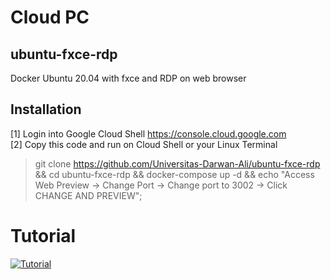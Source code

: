 # Cloud PC
## ubuntu-fxce-rdp
Docker Ubuntu 20.04 with fxce and RDP on web browser

## Installation
[1] Login into Google Cloud Shell
 <https://console.cloud.google.com>
 <br>
[2] Copy this code and run on Cloud Shell or your Linux Terminal
> git clone https://github.com/Universitas-Darwan-Ali/ubuntu-fxce-rdp && cd ubuntu-fxce-rdp && docker-compose up -d && echo "Access Web Preview -> Change Port -> Change port to 3002 -> Click CHANGE AND PREVIEW";

# Tutorial
[![Tutorial](http://img.youtube.com/vi/nPQMhv5kphM/0.jpg)](http://www.youtube.com/watch?v=nPQMhv5kphM)
